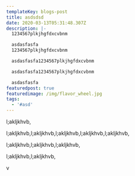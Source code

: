 ```yaml
---
templateKey: blogs-post
title: asdsdsd
date: 2020-03-13T05:31:48.307Z
description: |-
  1234567plkjhgfdxcvbnm

  asdasfasfa
  1234567plkjhgfdxcvbnm

  asdasfasfa1234567plkjhgfdxcvbnm

  asdasfasfa1234567plkjhgfdxcvbnm

  asdasfasfa
featuredpost: true
featuredimage: /img/flavor_wheel.jpg
tags:
  - '#asd'
---
```

l;akljkhvb,

l;akljkhvb,l;akljkhvb,l;akljkhvb,l;akljkhvb,l;akljkhvb,



l;akljkhvb,l;akljkhvb,l;akljkhvb,

l;akljkhvb,l;akljkhvb,

v
